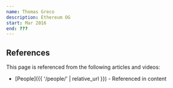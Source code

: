 ```yaml
---
name: Thomas Greco
description: Ethereum OG
start: Mar 2016
end: ???
---
```


## References

This page is referenced from the following articles and videos:

- [People]({{ '/people/' | relative_url }}) - Referenced in content